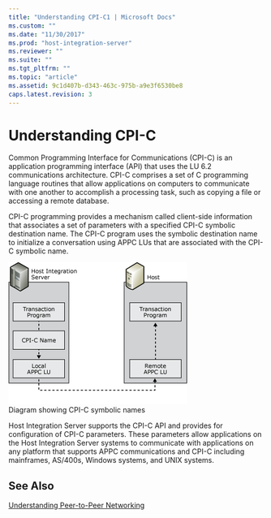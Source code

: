 ```yaml
---
title: "Understanding CPI-C1 | Microsoft Docs"
ms.custom: ""
ms.date: "11/30/2017"
ms.prod: "host-integration-server"
ms.reviewer: ""
ms.suite: ""
ms.tgt_pltfrm: ""
ms.topic: "article"
ms.assetid: 9c1d407b-d343-463c-975b-a9e3f6530be8
caps.latest.revision: 3
---
```

# Understanding CPI-C
Common Programming Interface for Communications (CPI-C) is an application programming interface (API) that uses the LU 6.2 communications architecture. CPI-C comprises a set of C programming language routines that allow applications on computers to communicate with one another to accomplish a processing task, such as copying a file or accessing a remote database.  
  
 CPI-C programming provides a mechanism called client-side information that associates a set of parameters with a specified CPI-C symbolic destination name. The CPI-C program uses the symbolic destination name to initialize a conversation using APPC LUs that are associated with the CPI-C symbolic name.  
  
 ![](../core/media/pln08.gif "pln08")  
Diagram showing CPI-C symbolic names  
  
 Host Integration Server supports the CPI-C API and provides for configuration of CPI-C parameters. These parameters allow applications on the Host Integration Server systems to communicate with applications on any platform that supports APPC communications and CPI-C including mainframes, AS/400s, Windows systems, and UNIX systems.  
  
## See Also  
 [Understanding Peer-to-Peer Networking](../core/understanding-peer-to-peer-networking1.md)